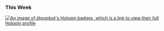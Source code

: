 <!--[![PopBots's GitHub Stats](https://github-readme-stats.vercel.app/api?username=popbot&count_private=true&show_icons=true&theme=panda&hide_rank=false)](https://github.com/anuraghazra/github-readme-stats)-->


### This Week
<!-- [![willianrod's wakatime stats](https://github-readme-stats.vercel.app/api/wakatime?username=PopBot)](https://github.com/anuraghazra/github-readme-stats) -->

[![An image of @popbot's Holopin badges, which is a link to view their full Holopin profile](https://holopin.me/popbot)](https://holopin.io/@popbot)
